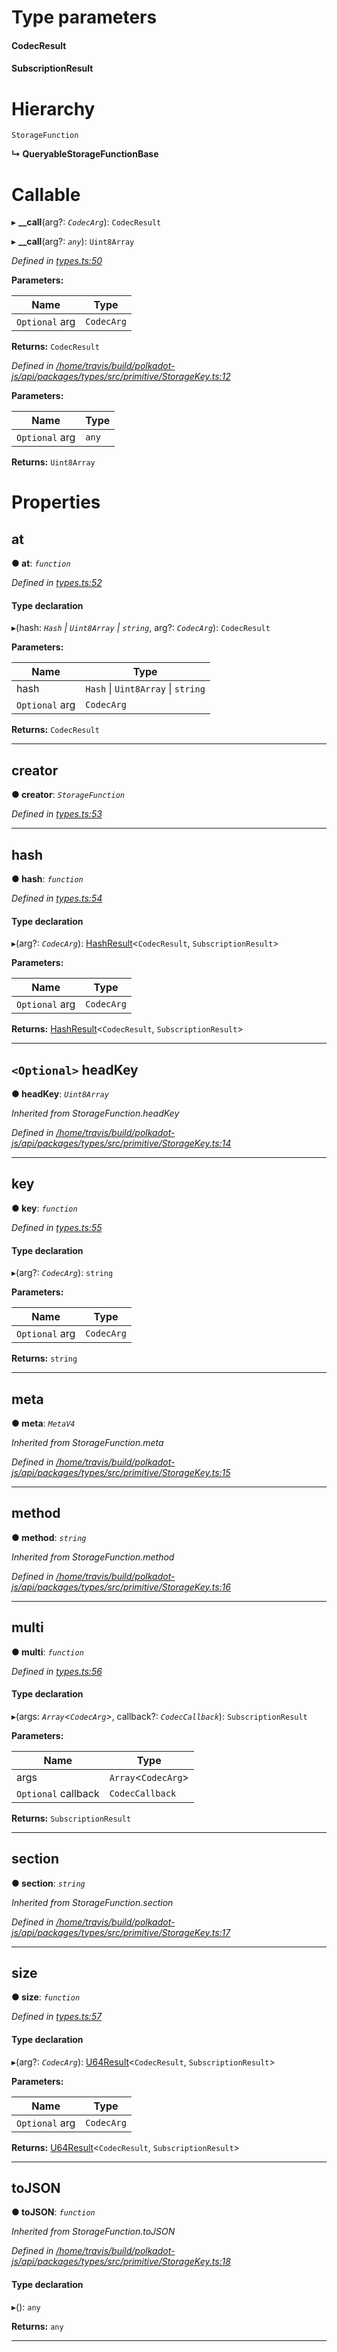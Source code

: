 

# Type parameters
#### CodecResult 
#### SubscriptionResult 
# Hierarchy

 `StorageFunction`

**↳ QueryableStorageFunctionBase**

# Callable
▸ **__call**(arg?: *`CodecArg`*): `CodecResult`

▸ **__call**(arg?: *`any`*): `Uint8Array`

*Defined in [types.ts:50](https://github.com/polkadot-js/api/blob/acaca67/packages/api/src/types.ts#L50)*

**Parameters:**

| Name | Type |
| ------ | ------ |
| `Optional` arg | `CodecArg` |

**Returns:** `CodecResult`

*Defined in [/home/travis/build/polkadot-js/api/packages/types/src/primitive/StorageKey.ts:12](https://github.com/polkadot-js/api/blob/acaca67/packages/types/src/primitive/StorageKey.ts#L12)*

**Parameters:**

| Name | Type |
| ------ | ------ |
| `Optional` arg | `any` |

**Returns:** `Uint8Array`

# Properties

<a id="at"></a>

##  at

**● at**: *`function`*

*Defined in [types.ts:52](https://github.com/polkadot-js/api/blob/acaca67/packages/api/src/types.ts#L52)*

#### Type declaration
▸(hash: *`Hash` \| `Uint8Array` \| `string`*, arg?: *`CodecArg`*): `CodecResult`

**Parameters:**

| Name | Type |
| ------ | ------ |
| hash | `Hash` \| `Uint8Array` \| `string` |
| `Optional` arg | `CodecArg` |

**Returns:** `CodecResult`

___
<a id="creator"></a>

##  creator

**● creator**: *`StorageFunction`*

*Defined in [types.ts:53](https://github.com/polkadot-js/api/blob/acaca67/packages/api/src/types.ts#L53)*

___
<a id="hash"></a>

##  hash

**● hash**: *`function`*

*Defined in [types.ts:54](https://github.com/polkadot-js/api/blob/acaca67/packages/api/src/types.ts#L54)*

#### Type declaration
▸(arg?: *`CodecArg`*): [HashResult](../modules/_types_.md#hashresult)<`CodecResult`, `SubscriptionResult`>

**Parameters:**

| Name | Type |
| ------ | ------ |
| `Optional` arg | `CodecArg` |

**Returns:** [HashResult](../modules/_types_.md#hashresult)<`CodecResult`, `SubscriptionResult`>

___
<a id="headkey"></a>

## `<Optional>` headKey

**● headKey**: *`Uint8Array`*

*Inherited from StorageFunction.headKey*

*Defined in [/home/travis/build/polkadot-js/api/packages/types/src/primitive/StorageKey.ts:14](https://github.com/polkadot-js/api/blob/acaca67/packages/types/src/primitive/StorageKey.ts#L14)*

___
<a id="key"></a>

##  key

**● key**: *`function`*

*Defined in [types.ts:55](https://github.com/polkadot-js/api/blob/acaca67/packages/api/src/types.ts#L55)*

#### Type declaration
▸(arg?: *`CodecArg`*): `string`

**Parameters:**

| Name | Type |
| ------ | ------ |
| `Optional` arg | `CodecArg` |

**Returns:** `string`

___
<a id="meta"></a>

##  meta

**● meta**: *`MetaV4`*

*Inherited from StorageFunction.meta*

*Defined in [/home/travis/build/polkadot-js/api/packages/types/src/primitive/StorageKey.ts:15](https://github.com/polkadot-js/api/blob/acaca67/packages/types/src/primitive/StorageKey.ts#L15)*

___
<a id="method"></a>

##  method

**● method**: *`string`*

*Inherited from StorageFunction.method*

*Defined in [/home/travis/build/polkadot-js/api/packages/types/src/primitive/StorageKey.ts:16](https://github.com/polkadot-js/api/blob/acaca67/packages/types/src/primitive/StorageKey.ts#L16)*

___
<a id="multi"></a>

##  multi

**● multi**: *`function`*

*Defined in [types.ts:56](https://github.com/polkadot-js/api/blob/acaca67/packages/api/src/types.ts#L56)*

#### Type declaration
▸(args: *`Array`<`CodecArg`>*, callback?: *`CodecCallback`*): `SubscriptionResult`

**Parameters:**

| Name | Type |
| ------ | ------ |
| args | `Array`<`CodecArg`> |
| `Optional` callback | `CodecCallback` |

**Returns:** `SubscriptionResult`

___
<a id="section"></a>

##  section

**● section**: *`string`*

*Inherited from StorageFunction.section*

*Defined in [/home/travis/build/polkadot-js/api/packages/types/src/primitive/StorageKey.ts:17](https://github.com/polkadot-js/api/blob/acaca67/packages/types/src/primitive/StorageKey.ts#L17)*

___
<a id="size"></a>

##  size

**● size**: *`function`*

*Defined in [types.ts:57](https://github.com/polkadot-js/api/blob/acaca67/packages/api/src/types.ts#L57)*

#### Type declaration
▸(arg?: *`CodecArg`*): [U64Result](../modules/_types_.md#u64result)<`CodecResult`, `SubscriptionResult`>

**Parameters:**

| Name | Type |
| ------ | ------ |
| `Optional` arg | `CodecArg` |

**Returns:** [U64Result](../modules/_types_.md#u64result)<`CodecResult`, `SubscriptionResult`>

___
<a id="tojson"></a>

##  toJSON

**● toJSON**: *`function`*

*Inherited from StorageFunction.toJSON*

*Defined in [/home/travis/build/polkadot-js/api/packages/types/src/primitive/StorageKey.ts:18](https://github.com/polkadot-js/api/blob/acaca67/packages/types/src/primitive/StorageKey.ts#L18)*

#### Type declaration
▸(): `any`

**Returns:** `any`

___

